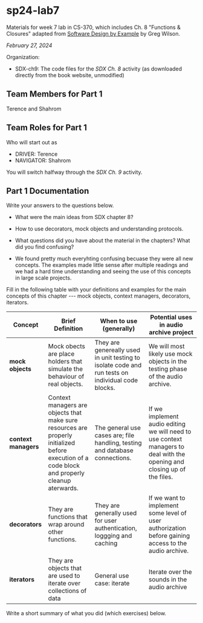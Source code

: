 # sp24-lab7
Materials for week 7 lab in CS-370, which includes Ch. 8 "Functions & Closures" adapted from [Software Design by Example](https://third-bit.com/sdxpy/) by Greg Wilson.

_February 27, 2024_

Organization:
* SDX-ch9: The code files for the _SDX Ch. 8_ activity (as downloaded directly from the book website, unmodified) 

## Team Members for Part 1
Terence and Shahrom 

## Team Roles for Part 1
Who will start out as
* DRIVER: Terence 
* NAVIGATOR: Shahrom

You will switch halfway through the _SDX Ch. 9_ activity.

## Part 1 Documentation

Write your answers to the questions below.

* What were the main ideas from SDX chapter 8?
- How to use decorators, mock objects and understanding protocols. 
* What questions did you have about the material in the chapters? What did you find confusing?
- We found pretty much everyhting confusing becuase they were all new concepts. The examples made little sense after multiple readings and we had a hard time understanding and seeing the use of this concepts in large scale projects. 


Fill in the following table with your definitions and examples for the main concepts of this chapter --- mock objects, context managers, decorators, iterators.

| Concept | Brief Definition | When to use (generally) | Potential uses in audio archive project |
| --- | --- | --- | --- |
| **mock objects** | Mock obects are place holders that simulate the behaviour of real objects.| They are genereally used in unit testing to isolate code and run tests on individual code blocks. | We will most likely use mock objects in the testing phase of the audio archive.|
| **context managers** | Context managers are objects that make sure resources are properly initialized before execution of a code block and properly cleanup aterwards.  | The general use cases are; file handling, testing and database connections.| If we implement audio editing we will need to use context managers to deal with the opening and closing up of the files.|
| **decorators** | They are functions that wrap around other functions.| They are generally used for user authentication, loggging and caching| If we want to implement some level of user authorization before gaining access to the audio archive.|
| **iterators** |They are objects that are used to iterate over collections of data |General use case: iterate | Iterate over the sounds in the audio archive |


Write a short summary of what you did (which exercises) below.
